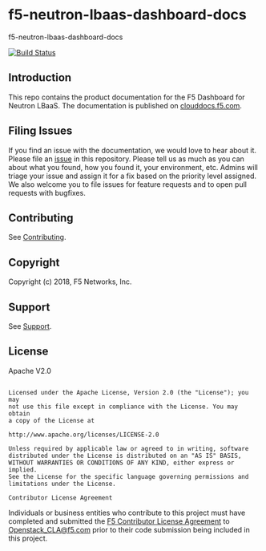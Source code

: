 # f5-neutron-lbaas-dashboard-docs
f5-neutron-lbaas-dashboard-docs

[![Build Status](https://travis-ci.org/F5Networks/f5-neutron-lbaas-dashboard-docs.svg?branch=master)](https://travis-ci.org/F5Networks/f5-neutron-lbaas-dash)

Introduction
------------

This repo contains the product documentation for the F5 Dashboard for Neutron LBaaS. 
The documentation is published on [clouddocs.f5.com](http://clouddocs.f5.com/products/openstack/lbaasv2-dashboard/latest).

Filing Issues
-------------

If you find an issue with the documentation, we would love to hear about it.
Please file an [issue](https://github.com/F5Networks/f5-neutron-lbaas-dashboard-docs/issues) in this repository.
Please tell us as much as you can about what you found, how you found it, your environment, etc.
Admins will triage your issue and assign it for a fix based on the priority level assigned.
We also welcome you to file issues for feature requests and to open pull requests with bugfixes.

Contributing
------------

See [Contributing](CONTRIBUTING.md).


Copyright
---------

Copyright (c) 2018, F5 Networks, Inc.

Support
-------

See [Support](SUPPORT).

License
-------

Apache V2.0
~~~~~~~~~~~

Licensed under the Apache License, Version 2.0 (the "License"); you may
not use this file except in compliance with the License. You may obtain
a copy of the License at

http://www.apache.org/licenses/LICENSE-2.0

Unless required by applicable law or agreed to in writing, software
distributed under the License is distributed on an "AS IS" BASIS,
WITHOUT WARRANTIES OR CONDITIONS OF ANY KIND, either express or implied.
See the License for the specific language governing permissions and
limitations under the License.

Contributor License Agreement
~~~~~~~~~~~~~~~~~~~~~~~~~~~~~
Individuals or business entities who contribute to this project must
have completed and submitted the [F5 Contributor License
Agreement](http://clouddocs.f5.com/cloud/openstack/latest/support/cla_landing.html)
to Openstack_CLA@f5.com prior to their code submission being included
in this project.
